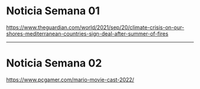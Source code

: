 # Noticia Semana 01
https://www.theguardian.com/world/2021/sep/20/climate-crisis-on-our-shores-mediterranean-countries-sign-deal-after-summer-of-fires

---

# Noticia Semana 02
https://www.pcgamer.com/mario-movie-cast-2022/
